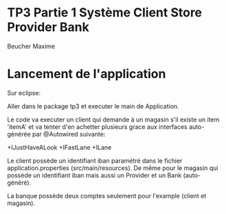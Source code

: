 # TP3 Partie 1 Système Client Store Provider Bank

Beucher Maxime

# Lancement de l'application

Sur eclipse:

Aller dans le package tp3 et executer le main de Application.

Le code va executer un client qui demande à un magasin s'il existe un item 'itemA' et va tenter d'en achetter plusieurs grace
aux interfaces auto-générée par @Autowired suivante:

+IJustHaveALook
+IFastLane
+ILane 

Le client possède un identifiant iban paramétré dans le fichier application.properties (src/main/resources).
De même pour le magasin qui possède un identifiant iban mais aussi un Provider et un Bank (auto-généré).

La banque possède deux comptes seulement pour l'example (client et magasin).
